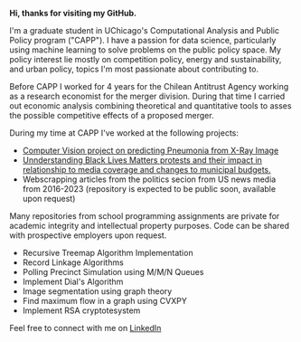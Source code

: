 **Hi, thanks for visiting my GitHub.**

I'm a graduate student in UChicago's Computational Analysis and Public Policy program ("CAPP"). I have a passion for data science, particularly using machine learning to solve problems on the public policy space. My policy interest lie mostly on competition policy, energy and sustainability, and urban policy, topics I'm most passionate about contributing to.

Before CAPP I worked for 4 years for the Chilean Antitrust Agency working as a research economist for the merger division. During that time I carried out economic analysis combining theoretical and quantitative tools to asses the possible competitive effects of a proposed merger.

During my time at CAPP I've worked at the following projects:

- [Computer Vision project on predicting Pneumonia from X-Ray Image](https://github.com/JPMartinezClaeys/30254-pneumoniacs)
- [Unnderstanding Black Lives Matters protests and their impact in relationship to media coverage and changes to municipal budgets.](https://github.com/JPMartinezClaeys/30122-project-protest)
- Webscrapping articles from the politics secion from US news media from 2016-2023 (repository is expected to be public soon, available upon request)

Many repositories from school programming assignments are private for academic integrity and intellectual property purposes. Code can be shared with prospective employers upon request.
- Recursive Treemap Algorithm Implementation
- Record Linkage Algorithms
- Polling Precinct Simulation using M/M/N Queues
- Implement Dial's Algorithm
- Image segmentation using graph theory
- Find maximum flow in a graph using CVXPY
- Implement RSA cryptotesystem

Feel free to connect with me on [LinkedIn](https://www.linkedin.com/in/jp-martinez-claeys/)
<!--
**JPMartinezClaeys/JPMartinezClaeys** is a ✨ _special_ ✨ repository because its `README.md` (this file) appears on your GitHub profile.

Here are some ideas to get you started:

- 🔭 I’m currently working on ...
- 🌱 I’m currently learning ...
- 👯 I’m looking to collaborate on ...
- 🤔 I’m looking for help with ...
- 💬 Ask me about ...
- 📫 How to reach me: ...
- 😄 Pronouns: ...
- ⚡ Fun fact: ...
-->
